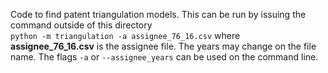 Code to find patent triangulation models.
This can be run by issuing the command outside of this directory  
`python -m triangulation -a assignee_76_16.csv`
where **assignee_76_16.csv** is the assignee file.
The years may change on the file name.
The flags `-a` or `--assignee_years` can be used on the command line.
